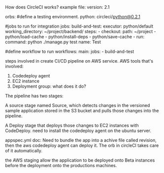 
How does CircleCI works?
example file:
version: 2.1

orbs:
#define a testing environment.
python: circleci/python@0.2.1

#jobs to run for integration
jobs:
build-and-test:
executor: python/default
working_directory: ~/project/backend/
steps: - checkout:
path: ~/project - python/load-cache - python/install-deps - python/save-cache - run:
command: python ./manage.py test
name: Test

#define workflow to run
workflows:
main:
jobs: - build-and-test

steps involved in create CI/CD pipeline on AWS service.
AWS tools that's involved:

1. Codedeploy agent
2. EC2 instance
3. Deployment group: what does it do?

The pipeline has two stages:

A source stage named Source, which detects changes in the versioned sample application stored in the S3 bucket and pulls those changes into the pipeline.

A Deploy stage that deploys those changes to EC2 instances with CodeDeploy.
need to install the codedeploy agent on the ubuntu server.

appspec.yml doc:
Need to bundle the app into a achive file called revision, then the aws codedeploy agent can deploy it.
The orb in circleCI takes care of it automatically.


the AWS staging allow the application to be deployed onto Beta instances before the deployment onto the productions machines. 
